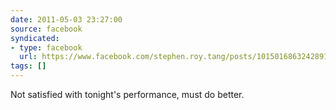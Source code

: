 ```yaml
---
date: 2011-05-03 23:27:00
source: facebook
syndicated:
- type: facebook
  url: https://www.facebook.com/stephen.roy.tang/posts/10150168632428912
tags: []
---
```


Not satisfied with tonight's performance, must do better.